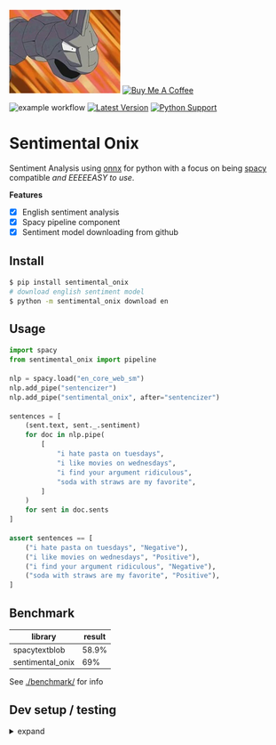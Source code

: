 ![spacy syllables](https://raw.githubusercontent.com/sloev/sentimental-onix/master/.github/onix.webp) <a href="https://www.buymeacoffee.com/sloev" target="_blank"><img src="https://cdn.buymeacoffee.com/buttons/default-pink.png" alt="Buy Me A Coffee" height="51px" width="217px"></a>

![example workflow](https://github.com/sloev/sentimental-onix/actions/workflows/test.yml/badge.svg) [![Latest Version](https://img.shields.io/pypi/v/sentimental-onix.svg)](https://pypi.python.org/pypi/sentimental-onix) [![Python Support](https://img.shields.io/pypi/pyversions/sentimental-onix.svg)](https://pypi.python.org/pypi/sentimental-onix)

# Sentimental Onix

Sentiment Analysis using [onnx](https://github.com/onnx/onnx) for python with a focus on being [spacy](https://github.com/explosion/spaCy) compatible *and EEEEEASY to use*.

**Features**
- [x] English sentiment analysis
- [x] Spacy pipeline component
- [x] Sentiment model downloading from github

## Install

```bash
$ pip install sentimental_onix
# download english sentiment model
$ python -m sentimental_onix download en
```

## Usage

```python
import spacy
from sentimental_onix import pipeline

nlp = spacy.load("en_core_web_sm")
nlp.add_pipe("sentencizer")
nlp.add_pipe("sentimental_onix", after="sentencizer")

sentences = [
    (sent.text, sent._.sentiment)
    for doc in nlp.pipe(
        [
            "i hate pasta on tuesdays",
            "i like movies on wednesdays",
            "i find your argument ridiculous",
            "soda with straws are my favorite",
        ]
    )
    for sent in doc.sents
]

assert sentences == [
    ("i hate pasta on tuesdays", "Negative"),
    ("i like movies on wednesdays", "Positive"),
    ("i find your argument ridiculous", "Negative"),
    ("soda with straws are my favorite", "Positive"),
]

```

## Benchmark

|         library|   result|
|----------------|---------|
|   spacytextblob|    58.9%|
|sentimental_onix|      69%|
 
See [./benchmark/](./benchmark/) for info

## Dev setup / testing

<details><summary>expand</summary>


### Install

install the dev package and pyenv versions

```bash
$ pip install -e ".[dev]"
$ python -m spacy download en_core_web_sm
$ python -m sentimental_onix download en
```

### Run tests

```bash
$ black .
$ pytest -vvl
```


### Packaging and publishing

```bash
python3 -m pip install --upgrade build twine
python3 -m build
python3 -m twine upload dist/*
```

</details>
